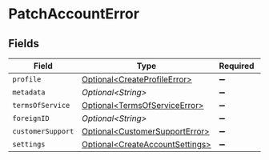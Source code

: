 # PatchAccountError


## Fields

| Field                                                                                | Type                                                                                 | Required                                                                             | Description                                                                          |
| ------------------------------------------------------------------------------------ | ------------------------------------------------------------------------------------ | ------------------------------------------------------------------------------------ | ------------------------------------------------------------------------------------ |
| `profile`                                                                            | [Optional\<CreateProfileError>](../../models/components/CreateProfileError.md)       | :heavy_minus_sign:                                                                   | N/A                                                                                  |
| `metadata`                                                                           | *Optional\<String>*                                                                  | :heavy_minus_sign:                                                                   | N/A                                                                                  |
| `termsOfService`                                                                     | [Optional\<TermsOfServiceError>](../../models/components/TermsOfServiceError.md)     | :heavy_minus_sign:                                                                   | N/A                                                                                  |
| `foreignID`                                                                          | *Optional\<String>*                                                                  | :heavy_minus_sign:                                                                   | N/A                                                                                  |
| `customerSupport`                                                                    | [Optional\<CustomerSupportError>](../../models/components/CustomerSupportError.md)   | :heavy_minus_sign:                                                                   | N/A                                                                                  |
| `settings`                                                                           | [Optional\<CreateAccountSettings>](../../models/components/CreateAccountSettings.md) | :heavy_minus_sign:                                                                   | N/A                                                                                  |